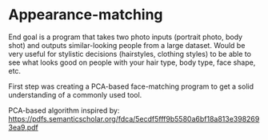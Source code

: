 # Appearance-matching
End goal is a program that takes two photo inputs (portrait photo, body shot) and outputs similar-looking people from a large dataset. Would be very useful for stylistic decisions (hairstyles, clothing styles) to be able to see what looks good on people with your hair type, body type, face shape, etc.

First step was creating a PCA-based face-matching program to get a solid understanding of a commonly used tool.

PCA-based algorithm inspired by: https://pdfs.semanticscholar.org/fdca/5ecdf5fff9b5580a6bf18a813e3982693ea9.pdf
